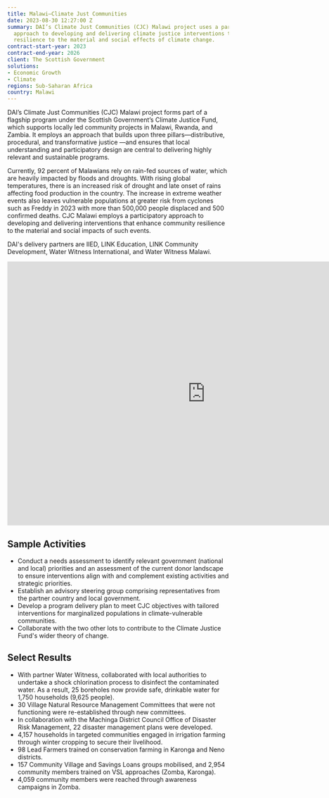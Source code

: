 ```yaml
---
title: Malawi—Climate Just Communities
date: 2023-08-30 12:27:00 Z
summary: DAI’s Climate Just Communities (CJC) Malawi project uses a participatory
  approach to developing and delivering climate justice interventions that build community
  resilience to the material and social effects of climate change.
contract-start-year: 2023
contract-end-year: 2026
client: The Scottish Government
solutions:
- Economic Growth
- Climate
regions: Sub-Saharan Africa
country: Malawi
---
```


DAI’s Climate Just Communities (CJC) Malawi project forms part of a flagship program under the Scottish Government’s Climate Justice Fund, which supports locally led community projects in Malawi, Rwanda, and Zambia. It employs an approach that builds upon three pillars—distributive, procedural, and transformative justice —and ensures that local understanding and participatory design are central to delivering highly relevant and sustainable programs.

Currently, 92 percent of Malawians rely on rain-fed sources of water, which are heavily impacted by floods and droughts. With rising global temperatures, there is an increased risk of drought and late onset of rains affecting food production in the country. The increase in extreme weather events also leaves vulnerable populations at greater risk from cyclones such as Freddy in 2023 with more than 500,000 people displaced and 500 confirmed deaths. CJC Malawi employs a participatory approach to developing and delivering interventions that enhance community resilience to the material and social impacts of such events.

DAI's delivery partners are IIED, LINK Education, LINK Community Development, Water Witness International, and Water Witness Malawi.

<iframe src="https://player.vimeo.com/video/1088711638" width="900" height="600" frameborder="0" allow="autoplay; fullscreen; picture-in-picture" allowfullscreen></iframe>

## Sample Activities

* Conduct a needs assessment to identify relevant government (national and local) priorities and an assessment of the current donor landscape to ensure interventions align with and complement existing activities and strategic priorities.
* Establish an advisory steering group comprising representatives from the partner country and local government.
* Develop a program delivery plan to meet CJC objectives with tailored interventions for marginalized populations in climate-vulnerable communities.
* Collaborate with the two other lots to contribute to the Climate Justice Fund's wider theory of change.

## Select Results

* With partner Water Witness, collaborated with local authorities to undertake a shock chlorination process to disinfect the contaminated water. As a result, 25 boreholes now provide safe, drinkable water for 1,750 households (9,625 people).
* 30 Village Natural Resource Management Committees that were not functioning were re-established through new committees.
* In collaboration with the Machinga District Council Office of Disaster Risk Management, 22 disaster management plans were developed.
* 4,157 households in targeted communities engaged in irrigation farming through winter cropping to secure their livelihood.
* 98 Lead Farmers trained on conservation farming in Karonga and Neno districts.
* 157 Community Village and Savings Loans groups mobilised, and 2,954 community members trained on VSL approaches (Zomba, Karonga).
* 4,059 community members were reached through awareness campaigns in Zomba.
